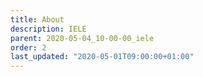 ```yaml
---
title: About
description: IELE
parent: 2020-05-04_10-00-00_iele
order: 2
last_updated: "2020-05-01T09:00:00+01:00"
---
```

